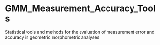 # GMM_Measurement_Accuracy_Tools
Statistical tools and methods for the evaluation of measurement error and accuracy in geometric morphometric analyses
